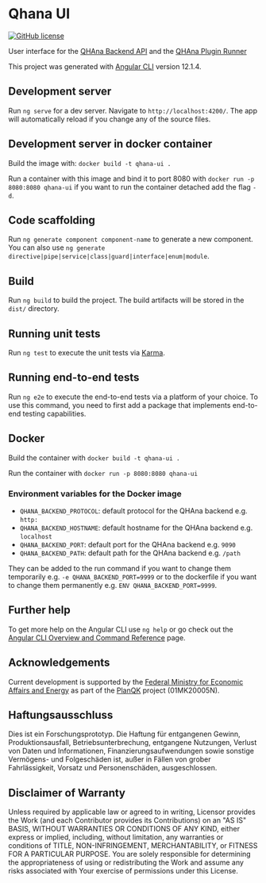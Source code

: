 # Qhana UI

[![GitHub license](https://img.shields.io/github/license/UST-QuAntiL/qhana-ui)](https://github.com/UST-QuAntiL/qhana-ui/blob/main/LICENSE)

User interface for the [QHAna Backend API](https://github.com/UST-QuAntiL/qhana-backend) and the [QHAna Plugin Runner](https://github.com/UST-QuAntiL/qhana-plugin-runner)


This project was generated with [Angular CLI](https://github.com/angular/angular-cli) version 12.1.4.

## Development server

Run `ng serve` for a dev server. Navigate to `http://localhost:4200/`. The app will automatically reload if you change any of the source files.

## Development server in docker container

Build the image with: `docker build -t qhana-ui .`

Run a container with this image and bind it to port 8080 with `docker run -p 8080:8080 qhana-ui` if you want to run the container detached add the flag `-d`.


## Code scaffolding

Run `ng generate component component-name` to generate a new component. You can also use `ng generate directive|pipe|service|class|guard|interface|enum|module`.

## Build

Run `ng build` to build the project. The build artifacts will be stored in the `dist/` directory.

## Running unit tests

Run `ng test` to execute the unit tests via [Karma](https://karma-runner.github.io).

## Running end-to-end tests

Run `ng e2e` to execute the end-to-end tests via a platform of your choice. To use this command, you need to first add a package that implements end-to-end testing capabilities.

## Docker

Build the container with `docker build -t qhana-ui .`

Run the container with `docker run -p 8080:8080 qhana-ui`

### Environment variables for the Docker image

- `QHANA_BACKEND_PROTOCOL`: default protocol for the QHAna backend e.g. `http:`
- `QHANA_BACKEND_HOSTNAME`: default hostname for the QHAna backend e.g. `localhost`
- `QHANA_BACKEND_PORT`: default port for the QHAna backend e.g. `9090`
- `QHANA_BACKEND_PATH`: default path for the QHAna backend e.g. `/path`

They can be added to the run command if you want to change them temporarily e.g. `-e QHANA_BACKEND_PORT=9999` or to the dockerfile if you want to change them permanently e.g. `ENV QHANA_BACKEND_PORT=9999`.

## Further help

To get more help on the Angular CLI use `ng help` or go check out the [Angular CLI Overview and Command Reference](https://angular.io/cli) page.





## Acknowledgements

Current development is supported by the [Federal Ministry for Economic Affairs and Energy](http://www.bmwi.de/EN) as part of the [PlanQK](https://planqk.de) project (01MK20005N).

## Haftungsausschluss

Dies ist ein Forschungsprototyp.
Die Haftung für entgangenen Gewinn, Produktionsausfall, Betriebsunterbrechung, entgangene Nutzungen, Verlust von Daten und Informationen, Finanzierungsaufwendungen sowie sonstige Vermögens- und Folgeschäden ist, außer in Fällen von grober Fahrlässigkeit, Vorsatz und Personenschäden, ausgeschlossen.

## Disclaimer of Warranty

Unless required by applicable law or agreed to in writing, Licensor provides the Work (and each Contributor provides its Contributions) on an "AS IS" BASIS, WITHOUT WARRANTIES OR CONDITIONS OF ANY KIND, either express or implied, including, without limitation, any warranties or conditions of TITLE, NON-INFRINGEMENT, MERCHANTABILITY, or FITNESS FOR A PARTICULAR PURPOSE.
You are solely responsible for determining the appropriateness of using or redistributing the Work and assume any risks associated with Your exercise of permissions under this License.
